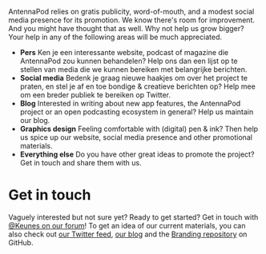 AntennaPod relies on gratis publicity, word-of-mouth, and a modest social media
presence for its promotion. We know there's room for improvement. And you might
have thought that as well. Why not help us grow bigger? Your help in any of the
following areas will be much appreciated.

* **Pers** Ken je een interessante website, podcast of magazine die AntennaPod
zou kunnen behandelen? Help ons dan een lijst op te stellen van media die we
kunnen bereiken met belangrijke berichten.
* **Social media** Bedenk je graag nieuwe haakjes om over het project te praten,
en stel je af en toe bondige & creatieve berichten op? Help mee om een breder
publiek te bereiken op Twitter.
* **Blog** Interested in writing about new app features, the AntennaPod project
or an open podcasting ecosystem in general? Help us maintain our blog.
* **Graphics design** Feeling comfortable with (digital) pen & ink? Then help us
spice up our website, social media presence and other promotional materials.
* **Everything else** Do you have other great ideas to promote the project? Get
in touch and share them with us.

# Get in touch

Vaguely interested but not sure yet? Ready to get started? Get in touch with
[@Keunes on our forum](https://forum.antennapod.org/u/keunes)! To get an idea of
our current materials, you can also check out [our Twitter feed](https://www.twitter.com/antennapod),
[our blog](/blog) and the [Branding repository](https://github.com/AntennaPod/Branding)
on GitHub.
